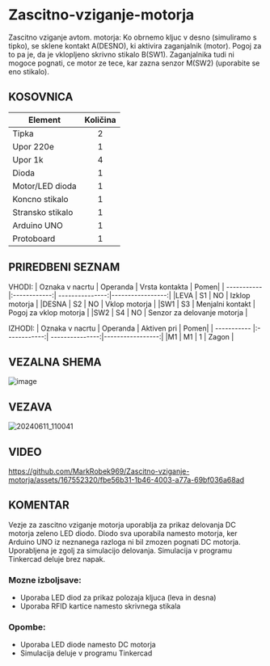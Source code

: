 # Zascitno-vziganje-motorja
Zascitno vziganje avtom. motorja: Ko obrnemo kljuc v desno (simuliramo s tipko), se sklene kontakt A(DESNO), ki aktivira zaganjalnik (motor). Pogoj za to pa je, da je vklopljeno skrivno stikalo B(SW1). Zaganjalnika tudi ni mogoce pognati, ce motor ze tece, kar zazna senzor M(SW2) (uporabite se eno stikalo).

## KOSOVNICA
| Element     | Količina     |               
| ----------- |:------------:| 
| Tipka       |    2         |                 
| Upor 220e   |    1         |                 
| Upor 1k     |    4         |                 
| Dioda       |    1         |                 
| Motor/LED dioda |   1      |                 
| Koncno stikalo  |   1      |                 
| Stransko stikalo|   1      |                 
| Arduino UNO     |   1      |                 
| Protoboard      |   1      |                 

## PRIREDBENI SEZNAM

VHODI:
| Oznaka v nacrtu     | Operanda     |   Vrsta kontakta   |   Pomen|
| ----------- |:------------:| ---------------:|-----------------:|
|LEVA         |           S1   |      NO           |    Izklop motorja                 |
|DESNA        |           S2   |      NO           |    Vklop motorja                  |
|SW1          |           S3   |  Menjalni kontakt |    Pogoj za vklop motorja         |
|SW2          |           S4   |      NO           |    Senzor za delovanje motorja    |

IZHODI:
| Oznaka v nacrtu     | Operanda     |   Aktiven pri   |   Pomen|
| ----------- |:------------:| ---------------:|-----------------:|
|M1           |           M1 |  1              |    Zagon         |

## VEZALNA SHEMA
![image](https://github.com/MarkRobek969/Zascitno-vziganje-motorja/assets/167552320/268fbb41-b512-421a-96a1-f288432c06a6)



 ## VEZAVA
![20240611_110041](https://github.com/MarkRobek969/Zascitno-vziganje-motorja/assets/167552320/9a0728aa-8972-4fb0-90dc-ab6ffa46be77)

## VIDEO
https://github.com/MarkRobek969/Zascitno-vziganje-motorja/assets/167552320/fbe56b31-1b46-4003-a77a-69bf036a68ad
## KOMENTAR
Vezje za zascitno vziganje motorja uporablja za prikaz delovanja DC motorja zeleno LED diodo. Diodo sva uporabila namesto motorja, ker Arduino UNO iz neznanega razloga ni bil zmozen pognati DC motorja. Uporabljena je zgolj za simulacijo delovanja. Simulacija v programu Tinkercad deluje brez napak.
### Mozne izboljsave:
+ Uporaba LED diod za prikaz polozaja kljuca (leva in desna)
+ Uporaba RFID kartice namesto skrivnega stikala
### Opombe:
+ Uporaba LED diode namesto DC motorja
+ Simulacija deluje v programu Tinkercad

